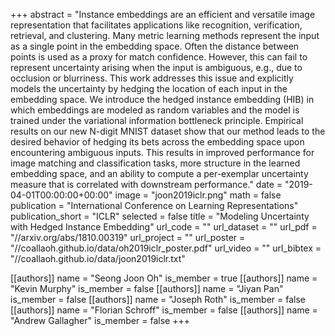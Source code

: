 +++
abstract = "Instance embeddings are an efficient and versatile image representation that facilitates applications like recognition, verification, retrieval, and clustering. Many metric learning methods represent the input as a single point in the embedding space. Often the distance between points is used as a proxy for match confidence. However, this can fail to represent uncertainty arising when the input is ambiguous, e.g., due to occlusion or blurriness. This work addresses this issue and explicitly models the uncertainty by hedging the location of each input in the embedding space. We introduce the hedged instance embedding (HIB) in which embeddings are modeled as random variables and the model is trained under the variational information bottleneck principle. Empirical results on our new N-digit MNIST dataset show that our method leads to the desired behavior of hedging its bets across the embedding space upon encountering ambiguous inputs. This results in improved performance for image matching and classification tasks, more structure in the learned embedding space, and an ability to compute a per-exemplar uncertainty measure that is correlated with downstream performance."
date = "2019-04-01T00:00:00+00:00"
image = "joon2019iclr.png"
math = false
publication = "International Conference on Learning Representations"
publication_short = "ICLR"
selected = false
title = "Modeling Uncertainty with Hedged Instance Embedding"
url_code = ""
url_dataset = ""
url_pdf = "//arxiv.org/abs/1810.00319"
url_project = ""
url_poster = "//coallaoh.github.io/data/oh2019iclr_poster.pdf"
url_video = ""
url_bibtex = "//coallaoh.github.io/data/joon2019iclr.txt"

[[authors]]
    name = "Seong Joon Oh"
    is_member = true
[[authors]]
    name = "Kevin Murphy"
    is_member = false
[[authors]]
    name = "Jiyan Pan"
    is_member = false
[[authors]]
    name = "Joseph Roth"
    is_member = false
[[authors]]
    name = "Florian Schroff"
    is_member = false
[[authors]]
    name = "Andrew Gallagher"
    is_member = false
+++
